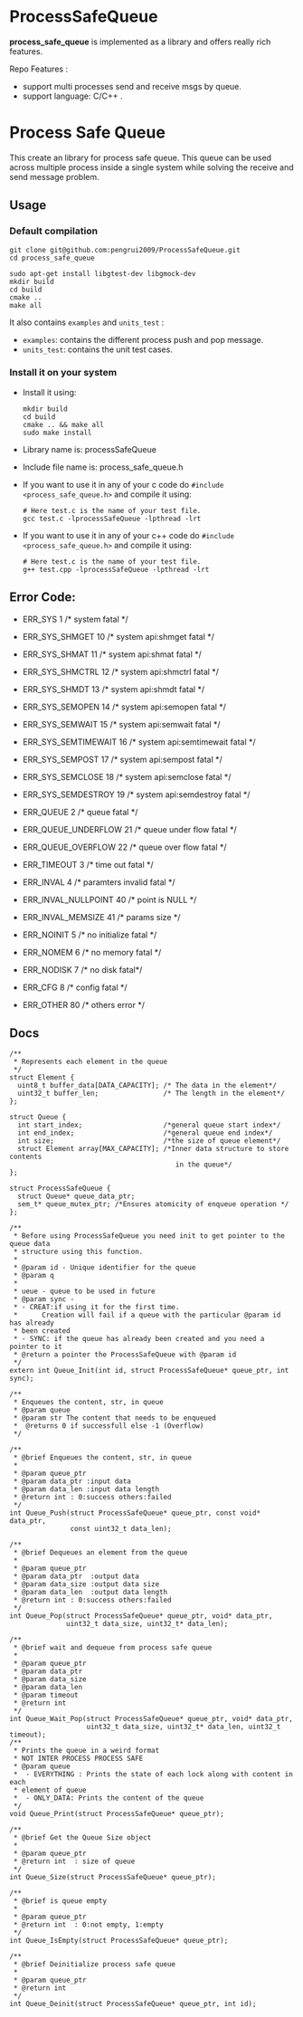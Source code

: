 # ProcessSafeQueue

 **process_safe_queue** is implemented as a library and offers really rich features. 
 
Repo Features :

- support multi processes send and receive msgs by queue. 
- support language: C/C++ .

# Process Safe Queue

This create an library for process safe queue. This queue can be used across multiple process inside a single system while
solving the receive and send message problem.

## Usage

### Default compilation

```
git clone git@github.com:pengrui2009/ProcessSafeQueue.git
cd process_safe_queue
```


```
sudo apt-get install libgtest-dev libgmock-dev
mkdir build
cd build
cmake ..
make all
```

It also contains `examples` and `units_test` :

- `examples`: contains the different process push and pop message.
- `units_test`: contains the unit test cases.

### Install it on your system

- Install it using:
    ```
    mkdir build
    cd build
    cmake .. && make all
    sudo make install
    ```
- Library name is: processSafeQueue
- Include file name  is: process_safe_queue.h
- If you want to use it in any of your c code do `#include <process_safe_queue.h>` and compile it using:
    ```
    # Here test.c is the name of your test file.
    gcc test.c -lprocessSafeQueue -lpthread -lrt
    ```
    
- If you want to use it in any of your c++ code do `#include <process_safe_queue.h>` and compile it using:
    ```
    # Here test.c is the name of your test file.
    g++ test.cpp -lprocessSafeQueue -lpthread -lrt
    ```

## Error Code:

- ERR_SYS             1          /* system fatal */
- ERR_SYS_SHMGET      10         /* system api:shmget fatal */
- ERR_SYS_SHMAT       11         /* system api:shmat fatal */
- ERR_SYS_SHMCTRL     12         /* system api:shmctrl fatal */
- ERR_SYS_SHMDT       13         /* system api:shmdt fatal */
- ERR_SYS_SEMOPEN     14         /* system api:semopen fatal */
- ERR_SYS_SEMWAIT     15         /* system api:semwait fatal */
- ERR_SYS_SEMTIMEWAIT 16         /* system api:semtimewait fatal */
- ERR_SYS_SEMPOST     17         /* system api:sempost fatal */
- ERR_SYS_SEMCLOSE    18         /* system api:semclose fatal */
- ERR_SYS_SEMDESTROY  19         /* system api:semdestroy fatal */

- ERR_QUEUE           2          /* queue fatal */
- ERR_QUEUE_UNDERFLOW 21         /* queue under flow fatal */
- ERR_QUEUE_OVERFLOW  22         /* queue over flow fatal */

- ERR_TIMEOUT         3          /* time out fatal */

- ERR_INVAL           4          /* paramters invalid fatal */
- ERR_INVAL_NULLPOINT 40         /* point is NULL */
- ERR_INVAL_MEMSIZE   41         /* params size  */

- ERR_NOINIT          5          /* no initialize fatal */
- ERR_NOMEM           6          /* no memory fatal */
- ERR_NODISK          7          /* no disk fatal*/
- ERR_CFG             8          /* config fatal */

- ERR_OTHER           80         /* others error */


## Docs

```
/**
 * Represents each element in the queue
 */
struct Element {
  uint8_t buffer_data[DATA_CAPACITY]; /* The data in the element*/
  uint32_t buffer_len;                /* The length in the element*/
};

struct Queue {
  int start_index;                    /*general queue start index*/
  int end_index;                      /*general queue end index*/
  int size;                           /*the size of queue element*/
  struct Element array[MAX_CAPACITY]; /*Inner data structure to store contents
                                         in the queue*/
};

struct ProcessSafeQueue {
  struct Queue* queue_data_ptr;
  sem_t* queue_mutex_ptr; /*Ensures atomicity of enqueue operation */
};

/**
 * Before using ProcessSafeQueue you need init to get pointer to the queue data
 * structure using this function.
 *
 * @param id - Unique identifier for the queue
 * @param q
 *
 * ueue - queue to be used in future
 * @param sync -
 * - CREAT:if using it for the first time.
 *      Creation will fail if a queue with the particular @param id has already
 * been created
 * - SYNC: if the queue has already been created and you need a pointer to it
 * @return a pointer the ProcessSafeQueue with @param id
 */
extern int Queue_Init(int id, struct ProcessSafeQueue* queue_ptr, int sync);

/**
 * Enqueues the content, str, in queue
 * @param queue
 * @param str The content that needs to be enqueued
 *  @returns 0 if successfull else -1 (Overflow)
 */

/**
 * @brief Enqueues the content, str, in queue
 *
 * @param queue_ptr
 * @param data_ptr :input data
 * @param data_len :input data length
 * @return int : 0:success others:failed
 */
int Queue_Push(struct ProcessSafeQueue* queue_ptr, const void* data_ptr,
               const uint32_t data_len);

/**
 * @brief Dequeues an element from the queue
 *
 * @param queue_ptr
 * @param data_ptr  :output data
 * @param data_size :output data size
 * @param data_len  :output data length
 * @return int : 0:success others:failed
 */
int Queue_Pop(struct ProcessSafeQueue* queue_ptr, void* data_ptr,
              uint32_t data_size, uint32_t* data_len);

/**
 * @brief wait and dequeue from process safe queue
 *
 * @param queue_ptr
 * @param data_ptr
 * @param data_size
 * @param data_len
 * @param timeout
 * @return int
 */
int Queue_Wait_Pop(struct ProcessSafeQueue* queue_ptr, void* data_ptr,
                   uint32_t data_size, uint32_t* data_len, uint32_t timeout);
/**
 * Prints the queue in a weird format
 * NOT INTER PROCESS PROCESS SAFE
 * @param queue
 *  - EVERYTHING : Prints the state of each lock along with content in each
 * element of queue
 *  - ONLY_DATA: Prints the content of the queue
 */
void Queue_Print(struct ProcessSafeQueue* queue_ptr);

/**
 * @brief Get the Queue Size object
 *
 * @param queue_ptr
 * @return int  : size of queue
 */
int Queue_Size(struct ProcessSafeQueue* queue_ptr);

/**
 * @brief is queue empty
 *
 * @param queue_ptr
 * @return int  : 0:not empty, 1:empty
 */
int Queue_IsEmpty(struct ProcessSafeQueue* queue_ptr);

/**
 * @brief Deinitialize process safe queue
 *
 * @param queue_ptr
 * @return int
 */
int Queue_Deinit(struct ProcessSafeQueue* queue_ptr, int id);

```

